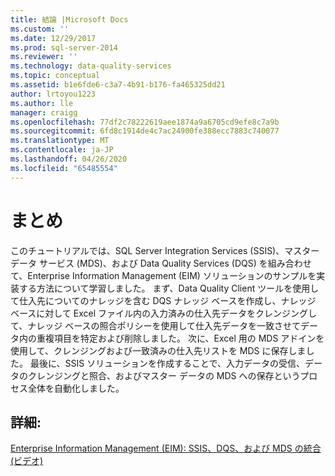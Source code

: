 ```yaml
---
title: 結論 |Microsoft Docs
ms.custom: ''
ms.date: 12/29/2017
ms.prod: sql-server-2014
ms.reviewer: ''
ms.technology: data-quality-services
ms.topic: conceptual
ms.assetid: b1e6fde6-c3a7-4b91-b176-fa465325dd21
author: lrtoyou1223
ms.author: lle
manager: craigg
ms.openlocfilehash: 77df2c78222619aee1874a9a6705cd9efe8c7a9b
ms.sourcegitcommit: 6fd8c1914de4c7ac24900fe388ecc7883c740077
ms.translationtype: MT
ms.contentlocale: ja-JP
ms.lasthandoff: 04/26/2020
ms.locfileid: "65485554"
---
```

# <a name="conclusion"></a>まとめ
  このチュートリアルでは、SQL Server Integration Services (SSIS)、マスター データ サービス (MDS)、および Data Quality Services (DQS) を組み合わせて、Enterprise Information Management (EIM) ソリューションのサンプルを実装する方法について学習しました。 まず、Data Quality Client ツールを使用して仕入先についてのナレッジを含む DQS ナレッジ ベースを作成し、ナレッジ ベースに対して Excel ファイル内の入力済みの仕入先データをクレンジングして、ナレッジ ベースの照合ポリシーを使用して仕入先データを一致させてデータ内の重複項目を特定および削除しました。 次に、Excel 用の MDS アドインを使用して、クレンジングおよび一致済みの仕入先リストを MDS に保存しました。 最後に、SSIS ソリューションを作成することで、入力データの受信、データのクレンジングと照合、およびマスター データの MDS への保存というプロセス全体を自動化しました。  
  
## <a name="for-more-information"></a>詳細:  
  
 [Enterprise Information Management (EIM): SSIS、DQS、および MDS の統合 (ビデオ)](https://go.microsoft.com/fwlink/?LinkId=258672)  
  
  
